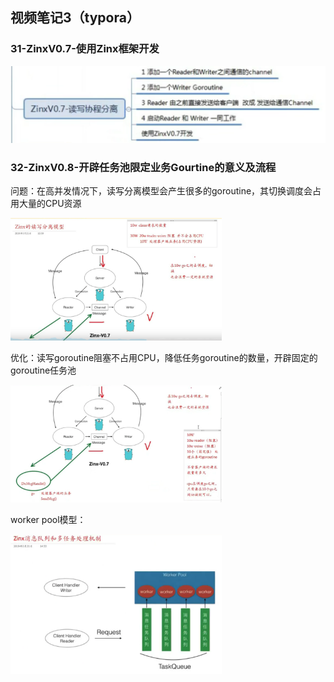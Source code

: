 ## 视频笔记3（typora）

### 31-ZinxV0.7-使用Zinx框架开发

<img src="assets/image-20211127125649598.png" alt="image-20211127125649598" style="zoom:50%;" />

### 32-ZinxV0.8-开辟任务池限定业务Gourtine的意义及流程

问题：在高并发情况下，读写分离模型会产生很多的goroutine，其切换调度会占用大量的CPU资源

<img src="assets/image-20211127140434473.png" alt="image-20211127140434473" style="zoom: 33%;" />

优化：读写goroutine阻塞不占用CPU，降低任务goroutine的数量，开辟固定的goroutine任务池

<img src="assets/image-20211127140801016.png" alt="image-20211127140801016" style="zoom:33%;" />

worker pool模型：

<img src="assets/image-20211127135825183.png" alt="image-20211127135825183" style="zoom: 33%;" />